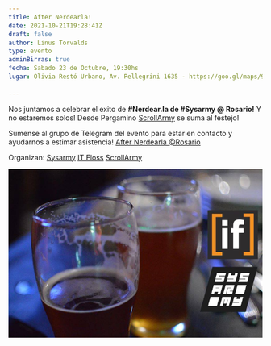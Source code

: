```yaml
---
title: After Nerdearla!
date: 2021-10-21T19:28:41Z
draft: false
author: Linus Torvalds
type: evento
adminBirras: true
fecha: Sabado 23 de Octubre, 19:30hs
lugar: Olivia Restó Urbano, Av. Pellegrini 1635 - https://goo.gl/maps/9Hwd1WS5Tfgv6H3s5

---
```

Nos juntamos a celebrar el exito de **#Nerdear.la de #Sysarmy @ Rosario!**
Y no estaremos solos! Desde Pergamino [ScrollArmy](https://scrollarmy.com.ar/) se suma al festejo!

Sumense al grupo de Telegram del evento para estar en contacto y ayudarnos a estimar asistencia!
[After Nerdearla @Rosario](https://t.me/joinchat/S1Q3O2IpyY9lZWYx)

Organizan:
[Sysarmy](https://sysarmy.com.ar/)
[IT Floss]( http://itfloss.beer) 
[ScrollArmy](https://scrollarmy.com.ar/)


![IT Floss Admin Birras](/images/it-floss-birras.jpg) 

